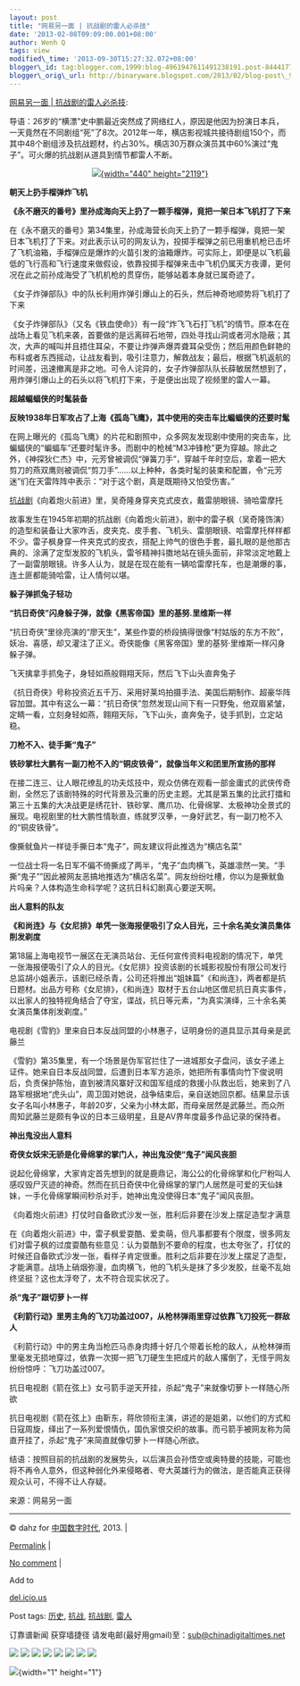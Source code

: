 ```yaml
--- 
layout: post 
title: "网易另一面 | 抗战剧的雷人必杀技" 
date: '2013-02-08T09:09:00.001+08:00' 
author: Wenh Q
tags: view
modified\_time: '2013-09-30T15:27:32.072+08:00' 
blogger\_id: tag:blogger.com,1999:blog-4961947611491238191.post-8444177393429850949
blogger\_orig\_url: http://binaryware.blogspot.com/2013/02/blog-post\_9101.html
---
```

[网易另一面 |
抗战剧的雷人必杀技](http://feedproxy.google.com/~r/chinagfwblog/~3/Jg9Hmuc7HPU/):

导语：26岁的“横漂”史中鹏最近突然成了网络红人，原因是他因为扮演日本兵，一天竟然在不同剧组“死”了8次。2012年一年，横店影视城共接待剧组150个，而其中48个剧组涉及抗战题材，约占30%。横店30万群众演员其中60%演过“鬼子”。可火爆的抗战剧从道具到情节都雷人不断。

<div style="text-align: center;">

[![](https://meilizhongguo.biz/chinese/files/2013/02/13855.jpg){width="440"
height="2119"}](https://meilizhongguo.biz/chinese/2013/02/%e7%bd%91%e6%98%93%e5%8f%a6%e4%b8%80%e9%9d%a2-%e6%8a%97%e6%88%98%e5%89%a7%e7%9a%84%e9%9b%b7%e4%ba%ba%e5%bf%85%e6%9d%80%e6%8a%80/attachment/13855/)

</div>

**朝天上扔手榴弹炸飞机**

**《永不磨灭的番号》里孙成海向天上扔了一颗手榴弹，竟把一架日本飞机打了下来**

在《永不磨灭的番号》第34集里，孙成海营长向天上扔了一颗手榴弹，竟把一架日本飞机打了下来。对此表示认可的网友认为，投掷手榴弹之前已用重机枪已击坏了飞机油箱，手榴弹应是爆炸的火苗引发的油箱爆炸。可实际上，即便是以飞机最低的飞行高和飞行速度来做假设，依靠投掷手榴弹来击中飞机仍属天方夜谭，更何况在此之前孙成海受了飞机机枪的贯穿伤，能够站着本身就已属奇迹了。

《女子炸弹部队》中的队长利用炸弹引爆山上的石头，然后神奇地顺势将飞机打了下来

《女子炸弹部队》（又名《铁血使命》）有一段“炸飞飞石打飞机”的情节。原本在在战场上看见飞机来袭，首要做的是远离碎石地带，四处寻找山洞或者河水隐蔽；其次，大声的喊叫并且捂住耳朵，不要让炸弹声爆弄聋耳朵受伤；然后用颜色鲜艳的布料或者东西摇动，让战友看到，吸引注意力，解救战友；最后，根据飞机返航的时间差，迅速撤离是非之地。可令人诧异的，女子炸弹部队队长薛敏居然想到了，用炸弹引爆山上的石头以将飞机打下来，于是便出出现了视频里的雷人一幕。

**超越蝙蝠侠的时髦装备**

**反映1938年日军攻占了上海《孤岛飞鹰》，其中使用的突击车比蝙蝠侠的还要时髦**

在网上曝光的《孤岛飞鹰》的片花和剧照中，众多网友发现剧中使用的突击车，比蝙蝠侠的“蝙蝠车”还要时髦许多。而剧中的枪械“M3冲锋枪”更为穿越。除此之外，《神探狄仁杰》中，元芳曾被调侃“弹簧刀手”，穿越千年时空后，拿着一把大剪刀的燕双鹰则被调侃“剪刀手”……以上种种，各类时髦的装束和配置，令“元芳迷”们在天雷阵阵中表示：“对于这个剧，真是既期待又怕受伤害。”

[抗战剧](https://meilizhongguo.biz/chinese/tag/%e6%8a%97%e6%88%98%e5%89%a7/?category=10466 "标签 抗战剧 下的日志")《向着炮火前进》里，吴奇隆身穿夹克式皮衣，戴雷朋眼镜、骑哈雷摩托

故事发生在1945年初期的抗战剧《向着炮火前进》，剧中的雷子枫（吴奇隆饰演）的造型和装备让大家咋舌，皮夹克、皮手套、飞机头、雷朋眼镜、哈雷摩托样样都不少。雷子枫身穿一件夹克式的皮衣，搭配上帅气的很色手套，最扎眼的是他那古典的、涂满了定型发胶的飞机头，雷爷精神抖擞地站在镜头面前，非常淡定地戴上了一副雷朋眼镜。许多人认为，就是在现在能有一辆哈雷摩托车，也是潮爆的事，连土匪都能骑哈雷，让人情何以堪。

**躲子弹抓兔子轻功**

**“抗日奇侠”闪身躲子弹，就像《黑客帝国》里的基努.里维斯一样**

“抗日奇侠”里徐亮演的“廖天生”，某些作耍的桥段搞得很像“村姑版的东方不败”，妖冶、喜感，却又灌注了正义。奇侠能像《黑客帝国》里的基努·里维斯一样闪身躲子弹。

飞天擒拿手抓兔子，身轻如燕般翱翔天际，然后飞下山头直奔兔子

《抗日奇侠》号称投资近五千万、采用好莱坞拍摄手法、美国后期制作、超豪华阵容加盟。其中有这么一幕：“抗日奇侠”忽然发现山间下有一只野兔，他双眉紧皱，定睛一看，立刻身轻如燕，翱翔天际，飞下山头，直奔兔子，徒手抓到，立定站稳。

**刀枪不入、徒手撕“鬼子”**

**铁砂掌杜大鹏有一副刀枪不入的“铜皮铁骨”，就像当年义和团里所宣扬的那样**

在接二连三、让人眼花缭乱的功夫炫技中，观众仿佛在观看一部金庸式的武侠传奇剧，全然忘了该剧特殊的时代背景及沉重的历史主题。尤其是第五集的比武打擂和第三十五集的大决战更是绣花针、铁砂掌、鹰爪功、化骨绵掌、太极神功全景式的展现。电视剧里的杜大鹏性情耿直，练就罗汉拳，一身好武艺，有一副刀枪不入的“铜皮铁骨”。

像撕鱿鱼片一样徒手撕日本“鬼子”，网友建议将此推选为“横店名菜”

一位战士将一名日军不偏不倚撕成了两半，“鬼子”血肉横飞，英雄凛然一笑。“手撕“鬼子””因此被网友恶搞地推选为“横店名菜”。网友纷纷吐槽，你以为是撕鱿鱼片吗亲？人体构造生命科学呢？这抗日科幻剧真心要逆天啊。

**出人意料的队友**

**《和尚连》与《女尼排》单凭一张海报便吸引了众人目光，三十余名美女演员集体削发剃度**

第18届上海电视节一展区在无演员站台、无任何宣传资料电视剧的情况下，单凭一张海报便吸引了众人的目光。《女尼排》投资该剧的长城影视股份有限公司发行总监胡小姐表示，该剧已经杀青，公司还将推出“姐妹篇”《和尚连》，两者都是抗日题材。出品方号称《女尼排》，《和尚连》取材于五台山地区僧尼抗日真实事件，以出家人的独特视角结合了夺宝，谍战，抗日等元素，“为真实演绎，三十余名美女演员集体削发剃度。”

电视剧《雪豹》里来自日本反战同盟的小林惠子，证明身份的道具显示其母亲是武藤兰

《雪豹》第35集里，有一个场景是伪军官拦住了一进城那女子盘问，该女子递上证件。她来自日本反战同盟，后遭到日本军方追杀，她把所有事情向竹下俊说明后，负责保护陈怡，直到被清风寨好汉和国军组成的救援小队救出后，她来到了八路军根据地“虎头山”，周卫国对她说，战争结束后，亲自送她回京都。结果显示该女子名叫小林惠子，年龄20岁，父亲为小林太郞，而母亲居然是武藤兰。而众所周知武藤兰是颇有争议的日本三级明星，且是AV界年度最多作品记录的保持者。

**神出鬼没出人意料**

**奇侠女妖宋无骄是化骨绵掌的掌门人，神出鬼没使“鬼子”闻风丧胆**

说起化骨绵掌，大家肯定首先想到的就是鹿鼎记，海公公的化骨绵掌和化尸粉叫人感叹毁尸灭迹的神奇。然而在抗日奇侠中化骨绵掌的掌门人居然是可爱的天仙妹妹，一手化骨绵掌瞬间秒杀对手，她神出鬼没使得日本“鬼子”闻风丧胆。

《向着炮火前进》打仗时自备欧式沙发一张，胜利后非要在沙发上摆足造型才满意

在《向着炮火前进》中，雷子枫爱耍酷、爱卖萌，但凡事都要有个限度，很多网友们对雷子枫的过度耍酷有些意见：认为耍酷到不要命的程度，也太夸张了，打仗的时候还自备欧式沙发一张，看样子肯定很重。胜利之后非要在沙发上摆足了造型，才能满意。战场上硝烟弥漫，血肉横飞，他的飞机头是抹了多少发胶，丝毫不乱始终坚挺？这也太浮夸了，太不符合现实状况了。

**杀“鬼子”跟切萝卜一样**

**《利箭行动》里男主角的飞刀功盖过007，从枪林弹雨里穿过依靠飞刀投死一群敌人**

《利箭行动》中的男主角当枪匹马赤身肉搏十好几个带着长枪的敌人，从枪林弹雨里毫发无损地穿过，依靠一次掷一把飞刀硬生生把成片的敌人撂倒了，无怪乎网友纷纷惊呼：飞刀功盖过007。

抗日电视剧《箭在弦上》女弓箭手逆天开挂，杀起“鬼子”来就像切萝卜一样随心所欲

抗日电视剧《箭在弦上》由靳东，蒋欣领衔主演，讲述的是姐弟，以他们的方式和日寇周旋，绎出了一系列爱恨情仇，国仇家恨交织的故事。而弓箭手被网友称为简直开挂了，杀起“鬼子”来简直就像切萝卜一样随心所欲。

结语：按照目前的抗战剧的发展势头，以后演员会孙悟空或奥特曼的技能，可能也将不再令人意外，但这种弱化外来侵略者、夸大英雄行为的做法，是否能真正获得观众认可，不得不让人存疑。

来源：网易另一面


------------------------------------------------------------------------

© dahz for [中国数字时代](https://meilizhongguo.biz/chinese), 2013. |

[Permalink](https://meilizhongguo.biz/chinese/2013/02/%e7%bd%91%e6%98%93%e5%8f%a6%e4%b8%80%e9%9d%a2-%e6%8a%97%e6%88%98%e5%89%a7%e7%9a%84%e9%9b%b7%e4%ba%ba%e5%bf%85%e6%9d%80%e6%8a%80/)
|

[No
comment](https://meilizhongguo.biz/chinese/2013/02/%e7%bd%91%e6%98%93%e5%8f%a6%e4%b8%80%e9%9d%a2-%e6%8a%97%e6%88%98%e5%89%a7%e7%9a%84%e9%9b%b7%e4%ba%ba%e5%bf%85%e6%9d%80%e6%8a%80/#comments)
|

Add to

[del.icio.us](http://del.icio.us/post?url=https://meilizhongguo.biz/chinese/2013/02/%e7%bd%91%e6%98%93%e5%8f%a6%e4%b8%80%e9%9d%a2-%e6%8a%97%e6%88%98%e5%89%a7%e7%9a%84%e9%9b%b7%e4%ba%ba%e5%bf%85%e6%9d%80%e6%8a%80/&title=%E7%BD%91%E6%98%93%E5%8F%A6%E4%B8%80%E9%9D%A2%20%7C%20%E6%8A%97%E6%88%98%E5%89%A7%E7%9A%84%E9%9B%B7%E4%BA%BA%E5%BF%85%E6%9D%80%E6%8A%80)





Post tags:
[历史](https://meilizhongguo.biz/chinese/tag/%e5%8e%86%e5%8f%b2/?category=10466),
[抗战](https://meilizhongguo.biz/chinese/tag/%e6%8a%97%e6%88%98/?category=10466),
[抗战剧](https://meilizhongguo.biz/chinese/tag/%e6%8a%97%e6%88%98%e5%89%a7/?category=10466),
[雷人](https://meilizhongguo.biz/chinese/tag/%e9%9b%b7%e4%ba%ba/?category=10466)



订靠谱新闻 获穿墙捷径
请发电邮(最好用gmail)至：sub@chinadigitaltimes.net





<div>

[![](http://feeds.feedburner.com/~ff/chinagfwblog?d=yIl2AUoC8zA)](http://feeds.feedburner.com/~ff/chinagfwblog?a=Jg9Hmuc7HPU:QFW7xI6IvHA:yIl2AUoC8zA)
[![](http://feeds.feedburner.com/~ff/chinagfwblog?i=Jg9Hmuc7HPU:QFW7xI6IvHA:-BTjWOF_DHI)](http://feeds.feedburner.com/~ff/chinagfwblog?a=Jg9Hmuc7HPU:QFW7xI6IvHA:-BTjWOF_DHI)
[![](http://feeds.feedburner.com/~ff/chinagfwblog?i=Jg9Hmuc7HPU:QFW7xI6IvHA:F7zBnMyn0Lo)](http://feeds.feedburner.com/~ff/chinagfwblog?a=Jg9Hmuc7HPU:QFW7xI6IvHA:F7zBnMyn0Lo)
[![](http://feeds.feedburner.com/~ff/chinagfwblog?i=Jg9Hmuc7HPU:QFW7xI6IvHA:V_sGLiPBpWU)](http://feeds.feedburner.com/~ff/chinagfwblog?a=Jg9Hmuc7HPU:QFW7xI6IvHA:V_sGLiPBpWU)
[![](http://feeds.feedburner.com/~ff/chinagfwblog?d=qj6IDK7rITs)](http://feeds.feedburner.com/~ff/chinagfwblog?a=Jg9Hmuc7HPU:QFW7xI6IvHA:qj6IDK7rITs)
[![](http://feeds.feedburner.com/~ff/chinagfwblog?d=l6gmwiTKsz0)](http://feeds.feedburner.com/~ff/chinagfwblog?a=Jg9Hmuc7HPU:QFW7xI6IvHA:l6gmwiTKsz0)
[![](http://feeds.feedburner.com/~ff/chinagfwblog?i=Jg9Hmuc7HPU:QFW7xI6IvHA:gIN9vFwOqvQ)](http://feeds.feedburner.com/~ff/chinagfwblog?a=Jg9Hmuc7HPU:QFW7xI6IvHA:gIN9vFwOqvQ)
[![](http://feeds.feedburner.com/~ff/chinagfwblog?d=TzevzKxY174)](http://feeds.feedburner.com/~ff/chinagfwblog?a=Jg9Hmuc7HPU:QFW7xI6IvHA:TzevzKxY174)

</div>

![](http://feeds.feedburner.com/~r/chinagfwblog/~4/Jg9Hmuc7HPU){width="1"
height="1"}
